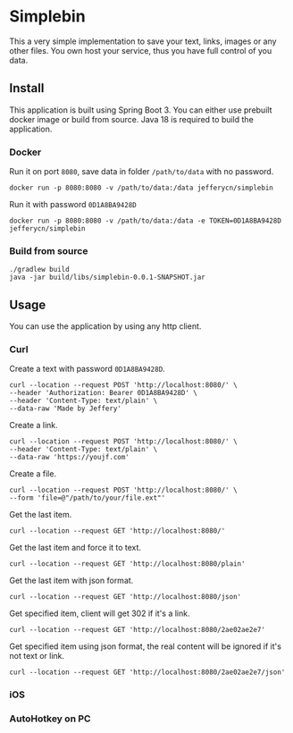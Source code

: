 # Simplebin

This a very simple implementation to save your text, links, images or any other files. You own host your service, thus you have full control of you data.

## Install

This application is built using Spring Boot 3. You can either use prebuilt docker image or build from source. Java 18 is required to build the application. 

### Docker

Run it on port `8080`, save data in folder `/path/to/data` with no password.
```shell
docker run -p 8080:8080 -v /path/to/data:/data jefferycn/simplebin
```

Run it with password `0D1A8BA9428D`

```shell
docker run -p 8080:8080 -v /path/to/data:/data -e TOKEN=0D1A8BA9428D jefferycn/simplebin
```

### Build from source

```shell
./gradlew build
java -jar build/libs/simplebin-0.0.1-SNAPSHOT.jar
```

## Usage

You can use the application by using any http client.

### Curl

Create a text with password `0D1A8BA9428D`.
```shell
curl --location --request POST 'http://localhost:8080/' \
--header 'Authorization: Bearer 0D1A8BA9428D' \
--header 'Content-Type: text/plain' \
--data-raw 'Made by Jeffery'
```

Create a link.
```shell
curl --location --request POST 'http://localhost:8080/' \
--header 'Content-Type: text/plain' \
--data-raw 'https://youjf.com'
```

Create a file.

```shell
curl --location --request POST 'http://localhost:8080/' \
--form 'file=@"/path/to/your/file.ext"'
```

Get the last item.

```shell
curl --location --request GET 'http://localhost:8080/'
```

Get the last item and force it to text.

```shell
curl --location --request GET 'http://localhost:8080/plain'
```

Get the last item with json format.

```shell
curl --location --request GET 'http://localhost:8080/json'
```

Get specified item, client will get 302 if it's a link.

```shell
curl --location --request GET 'http://localhost:8080/2ae02ae2e7'
```

Get specified item using json format, the real content will be ignored if it's not text or link.

```shell
curl --location --request GET 'http://localhost:8080/2ae02ae2e7/json'
```

### iOS

### AutoHotkey on PC
